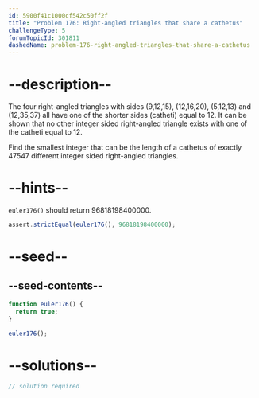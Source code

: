 ```yaml
---
id: 5900f41c1000cf542c50ff2f
title: "Problem 176: Right-angled triangles that share a cathetus"
challengeType: 5
forumTopicId: 301811
dashedName: problem-176-right-angled-triangles-that-share-a-cathetus
---
```


# --description--

The four right-angled triangles with sides (9,12,15), (12,16,20), (5,12,13) and (12,35,37) all have one of the shorter sides (catheti) equal to 12. It can be shown that no other integer sided right-angled triangle exists with one of the catheti equal to 12.

Find the smallest integer that can be the length of a cathetus of exactly 47547 different integer sided right-angled triangles.

# --hints--

`euler176()` should return 96818198400000.

```js
assert.strictEqual(euler176(), 96818198400000);
```

# --seed--

## --seed-contents--

```js
function euler176() {
  return true;
}

euler176();
```

# --solutions--

```js
// solution required
```
